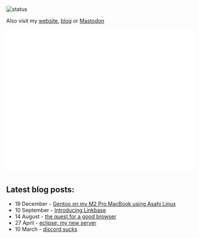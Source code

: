 ![status](https://img.shields.io/badge/status-tired-8A2BE2)

Also visit my [website](https://ahwx.org/), [blog](https://blog.ahwx.org) or [Mastodon](https://tilde.zone/@ahwx)

![Metrics](https://raw.githubusercontent.com/Ahwxorg/Ahwxorg/main/github-metrics.svg)

## Latest blog posts:
<!-- feed start -->
- 19 December - [Gentoo on my M2 Pro MacBook using Asahi Linux](https://blog.ahwx.org/gentoo-asahi)
- 10 September - [Introducing Linkbase](https://blog.ahwx.org/linkbase)
- 14 August - [the quest for a good browser](https://blog.ahwx.org/browser-quest)
- 27 April - [eclipse; my new server](https://blog.ahwx.org/eclipse)
- 10 March - [discord sucks](https://blog.ahwx.org/discord)
<!-- feed end -->
